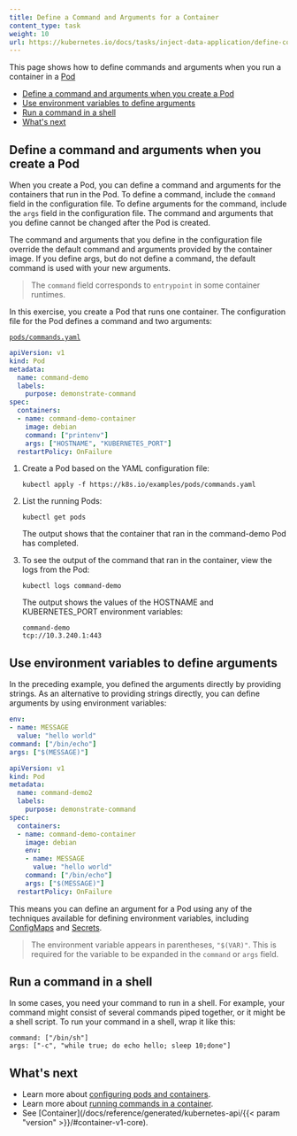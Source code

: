 ```yaml
---
title: Define a Command and Arguments for a Container
content_type: task
weight: 10
url: https://kubernetes.io/docs/tasks/inject-data-application/define-command-argument-container/
---
```


<!-- overview -->

This page shows how to define commands and arguments when you run a container
in a [Pod](https://kubernetes.io/docs/concepts/workloads/pods/)

- [Define a command and arguments when you create a Pod](#define-a-command-and-arguments-when-you-create-a-pod)
- [Use environment variables to define arguments](#use-environment-variables-to-define-arguments)
- [Run a command in a shell](#run-a-command-in-a-shell)
- [What's next](#whats-next)

## Define a command and arguments when you create a Pod

When you create a Pod, you can define a command and arguments for the
containers that run in the Pod. To define a command, include the `command`
field in the configuration file. To define arguments for the command, include
the `args` field in the configuration file. The command and arguments that
you define cannot be changed after the Pod is created.

The command and arguments that you define in the configuration file
override the default command and arguments provided by the container image.
If you define args, but do not define a command, the default command is used
with your new arguments.

> The `command` field corresponds to `entrypoint` in some container runtimes.

In this exercise, you create a Pod that runs one container. The configuration
file for the Pod defines a command and two arguments:

[`pods/commands.yaml`](https://raw.githubusercontent.com/kubernetes/website/main/content/en/examples/pods/commands.yaml)

```yaml
apiVersion: v1
kind: Pod
metadata:
  name: command-demo
  labels:
    purpose: demonstrate-command
spec:
  containers:
  - name: command-demo-container
    image: debian
    command: ["printenv"]
    args: ["HOSTNAME", "KUBERNETES_PORT"]
  restartPolicy: OnFailure
```

1. Create a Pod based on the YAML configuration file:

   ```shell
   kubectl apply -f https://k8s.io/examples/pods/commands.yaml
   ```

1. List the running Pods:

   ```shell
   kubectl get pods
   ```

   The output shows that the container that ran in the command-demo Pod has
   completed.

1. To see the output of the command that ran in the container, view the logs
   from the Pod:

   ```shell
   kubectl logs command-demo
   ```

   The output shows the values of the HOSTNAME and KUBERNETES_PORT environment
   variables:

   ```shell
   command-demo
   tcp://10.3.240.1:443
   ```

## Use environment variables to define arguments

In the preceding example, you defined the arguments directly by
providing strings. As an alternative to providing strings directly,
you can define arguments by using environment variables:

```yaml
env:
- name: MESSAGE
  value: "hello world"
command: ["/bin/echo"]
args: ["$(MESSAGE)"]
```

```yaml
apiVersion: v1
kind: Pod
metadata:
  name: command-demo2
  labels:
    purpose: demonstrate-command
spec:
  containers:
  - name: command-demo-container
    image: debian
    env:
    - name: MESSAGE
      value: "hello world"
    command: ["/bin/echo"]
    args: ["$(MESSAGE)"]
  restartPolicy: OnFailure
```

This means you can define an argument for a Pod using any of
the techniques available for defining environment variables, including
[ConfigMaps](/docs/tasks/configure-pod-container/configure-pod-configmap/)
and
[Secrets](/docs/concepts/configuration/secret/).

> The environment variable appears in parentheses, `"$(VAR)"`. This is
> required for the variable to be expanded in the `command` or `args` field.

## Run a command in a shell

In some cases, you need your command to run in a shell. For example, your
command might consist of several commands piped together, or it might be a shell
script. To run your command in a shell, wrap it like this:

```shell
command: ["/bin/sh"]
args: ["-c", "while true; do echo hello; sleep 10;done"]
```

## What's next

- Learn more about [configuring pods and containers](/docs/tasks/).
- Learn more about [running commands in a container](/docs/tasks/debug/debug-application/get-shell-running-container/).
- See [Container](/docs/reference/generated/kubernetes-api/{{< param "version" >}}/#container-v1-core).
